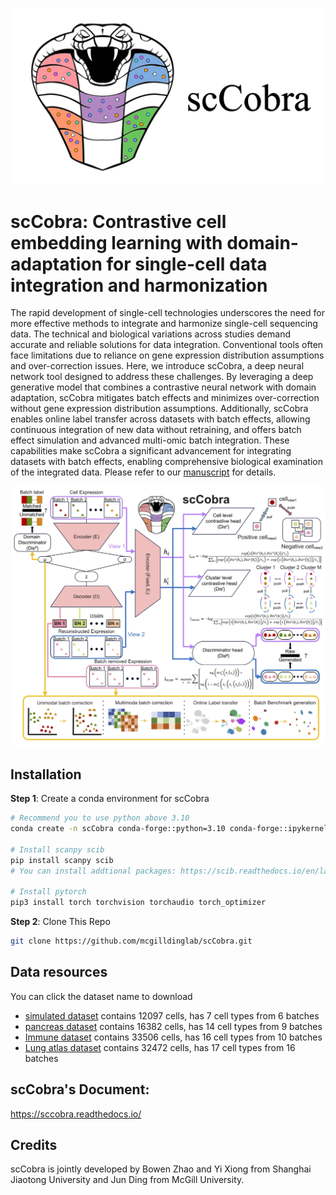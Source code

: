 <p align="center">
  <img src="https://github.com/mcgilldinglab/scCobra/blob/main/Figure/scCobra_logo.png" width="500">
</p>

# scCobra: Contrastive cell embedding learning with domain-adaptation for single-cell data integration and harmonization 
  
The rapid development of single-cell technologies underscores the need for more effective methods to integrate and harmonize single-cell sequencing data. The technical and biological variations across studies demand accurate and reliable solutions for data integration. Conventional tools often face limitations due to reliance on gene expression distribution assumptions and over-correction issues. Here, we introduce scCobra, a deep neural network tool designed to address these challenges. By leveraging a deep generative model that combines a contrastive neural network with domain adaptation, scCobra mitigates batch effects and minimizes over-correction without gene expression distribution assumptions. Additionally, scCobra enables online label transfer across datasets with batch effects, allowing continuous integration of new data without retraining, and offers batch effect simulation and advanced multi-omic batch integration. These capabilities make scCobra a significant advancement for integrating datasets with batch effects, enabling comprehensive biological examination of the integrated data. Please refer to our [manuscript](https://www.biorxiv.org/content/10.1101/2022.10.23.513389v2) for details.

<p align="center">
  <img src="https://github.com/mcgilldinglab/scCobra/blob/main/Figure/Fig1.png" width="800">
</p>

## Installation

**Step 1**: Create a conda environment for scCobra

```bash
# Recommend you to use python above 3.10
conda create -n scCobra conda-forge::python=3.10 conda-forge::ipykernel 

# Install scanpy scib
pip install scanpy scib
# You can install addtional packages: https://scib.readthedocs.io/en/latest/index.html

# Install pytorch
pip3 install torch torchvision torchaudio torch_optimizer
``` 

**Step 2**: Clone This Repo

```bash
git clone https://github.com/mcgilldinglab/scCobra.git
```

## Data resources

You can click the dataset name to download

* [simulated dataset](https://figshare.com/ndownloader/files/33798263) contains 12097 cells, has 7 cell types from 6 batches
* [pancreas dataset](https://figshare.com/ndownloader/files/24539828) contains 16382 cells, has 14 cell types from 9 batches
* [Immune dataset](https://figshare.com/ndownloader/files/25717328) contains 33506 cells, has 16 cell types from 10 batches
* [Lung atlas dataset](https://figshare.com/ndownloader/files/24539942) contains 32472 cells, has 17 cell types from 16 batches


## scCobra's Document:
https://sccobra.readthedocs.io/

## Credits
scCobra is jointly developed by Bowen Zhao and Yi Xiong from Shanghai Jiaotong University and Jun Ding from McGill University.


